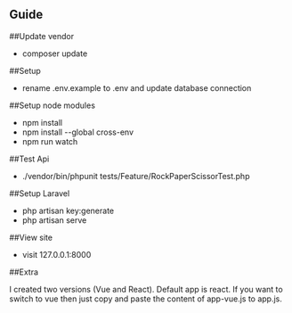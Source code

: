 ## Guide

##Update vendor

- composer update

##Setup

- rename .env.example to .env and update database connection

##Setup node modules

- npm install
- npm install --global cross-env
- npm run watch

##Test Api

- ./vendor/bin/phpunit tests/Feature/RockPaperScissorTest.php 

##Setup Laravel

- php artisan key:generate
- php artisan serve

##View site

- visit 127.0.0.1:8000 

##Extra

I created two versions (Vue and React). Default app is react. If you want to switch to vue then just copy and paste the content of app-vue.js to app.js. 
